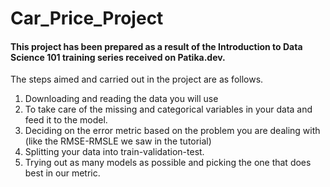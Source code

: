 # Car_Price_Project

#### This project has been prepared as a result of the Introduction to Data Science 101 training series received on Patika.dev.
The steps aimed and carried out in the project are as follows.
1) Downloading and reading the data you will use
2) To take care of the missing and categorical variables in your data and feed it to the model.
3) Deciding on the error metric based on the problem you are dealing with (like the RMSE-RMSLE we saw in the tutorial)
4) Splitting your data into train-validation-test.
5) Trying out as many models as possible and picking the one that does best in our metric.
